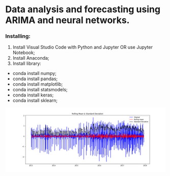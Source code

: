 # Data analysis and forecasting using ARIMA and neural networks.

### Installing:

1. Install Visual Studio Code with Python and Jupyter OR use Jupyter Notebook;
2. Install Anaconda;
3. Install library:
  * conda install numpy;
  * conda install pandas;
  * conda install matplotlib;
  * conda install statsmodels;
  * conda install keras;
  * conda install sklearn;
<p align="center">
  <img src="https://github.com/sevnight/Airfare-analysis/blob/master/img/arima/1_RollingMean%26StandardDeviation.png?raw=true"/>
</p>

